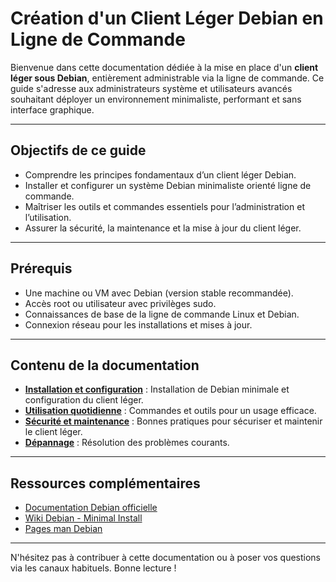 # Création d'un Client Léger Debian en Ligne de Commande

Bienvenue dans cette documentation dédiée à la mise en place d'un **client léger sous Debian**, entièrement administrable via la ligne de commande. Ce guide s'adresse aux administrateurs système et utilisateurs avancés souhaitant déployer un environnement minimaliste, performant et sans interface graphique.

---

## Objectifs de ce guide

- Comprendre les principes fondamentaux d’un client léger Debian.
- Installer et configurer un système Debian minimaliste orienté ligne de commande.
- Maîtriser les outils et commandes essentiels pour l’administration et l’utilisation.
- Assurer la sécurité, la maintenance et la mise à jour du client léger.

---

## Prérequis

- Une machine ou VM avec Debian (version stable recommandée).
- Accès root ou utilisateur avec privilèges sudo.
- Connaissances de base de la ligne de commande Linux et Debian.
- Connexion réseau pour les installations et mises à jour.

---

## Contenu de la documentation

- **[Installation et configuration](installation.md)** : Installation de Debian minimale et configuration du client léger.
- **[Utilisation quotidienne](utilisation.md)** : Commandes et outils pour un usage efficace.
- **[Sécurité et maintenance](securite.md)** : Bonnes pratiques pour sécuriser et maintenir le client léger.
- **[Dépannage](depannage.md)** : Résolution des problèmes courants.

---

## Ressources complémentaires

- [Documentation Debian officielle](https://www.debian.org/doc/)
- [Wiki Debian - Minimal Install](https://wiki.debian.org/MinimalInstall)
- [Pages man Debian](https://manpages.debian.org/)

---

N'hésitez pas à contribuer à cette documentation ou à poser vos questions via les canaux habituels. Bonne lecture !

